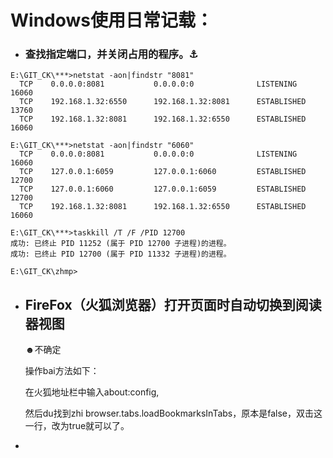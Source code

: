 # Windows使用日常记载：

- ### 查找指定端口，并关闭占用的程序。⚓

```
E:\GIT_CK\***>netstat -aon|findstr "8081"
  TCP    0.0.0.0:8081           0.0.0.0:0              LISTENING       16060
  TCP    192.168.1.32:6550      192.168.1.32:8081      ESTABLISHED     13760
  TCP    192.168.1.32:8081      192.168.1.32:6550      ESTABLISHED     16060

E:\GIT_CK\***>netstat -aon|findstr "6060"
  TCP    0.0.0.0:8081           0.0.0.0:0              LISTENING       16060
  TCP    127.0.0.1:6059         127.0.0.1:6060         ESTABLISHED     12700
  TCP    127.0.0.1:6060         127.0.0.1:6059         ESTABLISHED     12700
  TCP    192.168.1.32:8081      192.168.1.32:6550      ESTABLISHED     16060

E:\GIT_CK\***>taskkill /T /F /PID 12700
成功: 已终止 PID 11252 (属于 PID 12700 子进程)的进程。
成功: 已终止 PID 12700 (属于 PID 11332 子进程)的进程。

E:\GIT_CK\zhmp>

```

- ## FireFox（火狐浏览器）打开页面时自动切换到阅读器视图

  ☻不确定

  操作bai方法如下：

  在火狐地址栏中输入about:config,

  然后du找到zhi browser.tabs.loadBookmarksInTabs，原本是false，双击这一行，改为true就可以了。

- 